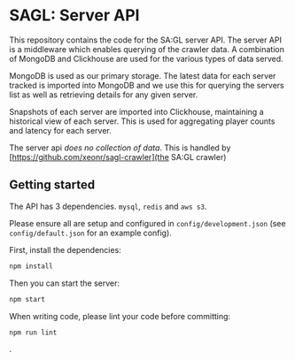 # SAGL: Server API
This repository contains the code for the SA:GL server API. The server API is a middleware which enables querying of the crawler data. A combination of MongoDB and Clickhouse are used for the various types of data served.

MongoDB is used as our primary storage. The latest data for each server tracked is imported into MongoDB and we use this for querying the servers list as well as retrieving details for any given server.

Snapshots of each server are imported into Clickhouse, maintaining a historical view of each server. This is used for aggregating player counts and latency for each server.

The server api *does no collection of data*. This is handled by [https://github.com/xeonr/sagl-crawler](the SA:GL crawler)
## Getting started
The API has 3 dependencies. `mysql`, `redis` and `aws s3`. 

Please ensure all are setup and configured in `config/development.json` (see `config/default.json` for an example config).


First, install the dependencies:
```bash
npm install
```

Then you can start the server:
```bash
npm start
```

When writing code, please lint your code before committing:
```bash
npm run lint
```
.

